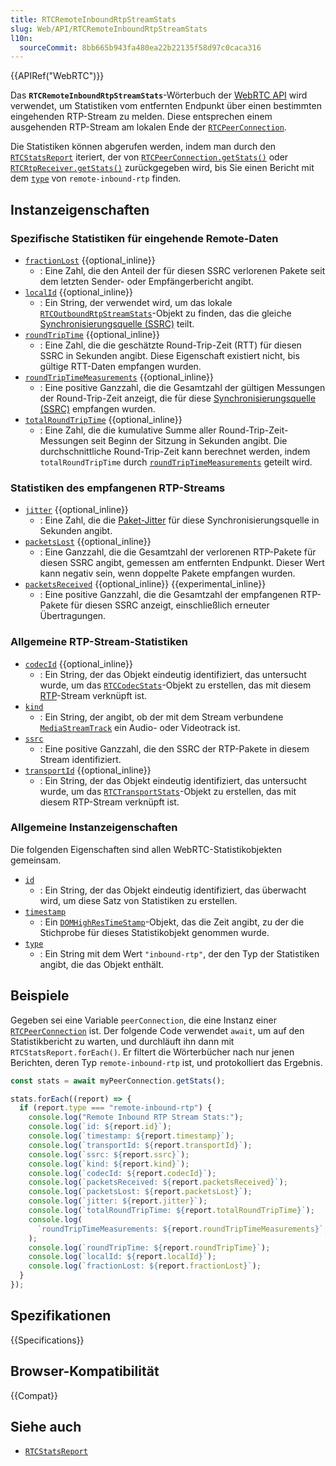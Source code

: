 ```yaml
---
title: RTCRemoteInboundRtpStreamStats
slug: Web/API/RTCRemoteInboundRtpStreamStats
l10n:
  sourceCommit: 8bb665b943fa480ea22b22135f58d97c0caca316
---
```


{{APIRef("WebRTC")}}

Das **`RTCRemoteInboundRtpStreamStats`**-Wörterbuch der [WebRTC API](/de/docs/Web/API/WebRTC_API) wird verwendet, um Statistiken vom entfernten Endpunkt über einen bestimmten eingehenden RTP-Stream zu melden. Diese entsprechen einem ausgehenden RTP-Stream am lokalen Ende der [`RTCPeerConnection`](/de/docs/Web/API/RTCPeerConnection).

Die Statistiken können abgerufen werden, indem man durch den [`RTCStatsReport`](/de/docs/Web/API/RTCStatsReport) iteriert, der von [`RTCPeerConnection.getStats()`](/de/docs/Web/API/RTCPeerConnection/getStats) oder [`RTCRtpReceiver.getStats()`](/de/docs/Web/API/RTCRtpReceiver/getStats) zurückgegeben wird, bis Sie einen Bericht mit dem [`type`](#type) von `remote-inbound-rtp` finden.

## Instanzeigenschaften

### Spezifische Statistiken für eingehende Remote-Daten

<!-- RTCRemoteInboundRtpStreamStats -->

- [`fractionLost`](/de/docs/Web/API/RTCRemoteInboundRtpStreamStats/fractionLost) {{optional_inline}}
  - : Eine Zahl, die den Anteil der für diesen SSRC verlorenen Pakete seit dem letzten Sender- oder Empfängerbericht angibt.
- [`localId`](/de/docs/Web/API/RTCRemoteInboundRtpStreamStats/localId) {{optional_inline}}
  - : Ein String, der verwendet wird, um das lokale [`RTCOutboundRtpStreamStats`](/de/docs/Web/API/RTCOutboundRtpStreamStats)-Objekt zu finden, das die gleiche [Synchronisierungsquelle (SSRC)](/de/docs/Web/API/RTCRemoteInboundRtpStreamStats/ssrc) teilt.
- [`roundTripTime`](/de/docs/Web/API/RTCRemoteInboundRtpStreamStats/roundTripTime) {{optional_inline}}
  - : Eine Zahl, die die geschätzte Round-Trip-Zeit (RTT) für diesen SSRC in Sekunden angibt. Diese Eigenschaft existiert nicht, bis gültige RTT-Daten empfangen wurden.
- [`roundTripTimeMeasurements`](/de/docs/Web/API/RTCRemoteInboundRtpStreamStats/roundTripTimeMeasurements) {{optional_inline}}
  - : Eine positive Ganzzahl, die die Gesamtzahl der gültigen Messungen der Round-Trip-Zeit anzeigt, die für diese [Synchronisierungsquelle (SSRC)](#ssrc) empfangen wurden.
- [`totalRoundTripTime`](/de/docs/Web/API/RTCRemoteInboundRtpStreamStats/totalRoundTripTime) {{optional_inline}}
  - : Eine Zahl, die die kumulative Summe aller Round-Trip-Zeit-Messungen seit Beginn der Sitzung in Sekunden angibt. Die durchschnittliche Round-Trip-Zeit kann berechnet werden, indem `totalRoundTripTime` durch [`roundTripTimeMeasurements`](#roundtriptimemeasurements) geteilt wird.

### Statistiken des empfangenen RTP-Streams

<!-- RTCReceivedRtpStreamStats -->

- [`jitter`](/de/docs/Web/API/RTCRemoteInboundRtpStreamStats/jitter) {{optional_inline}}
  - : Eine Zahl, die die [Paket-Jitter](/de/docs/Glossary/jitter) für diese Synchronisierungsquelle in Sekunden angibt.
- [`packetsLost`](/de/docs/Web/API/RTCRemoteInboundRtpStreamStats/packetsLost) {{optional_inline}}
  - : Eine Ganzzahl, die die Gesamtzahl der verlorenen RTP-Pakete für diesen SSRC angibt, gemessen am entfernten Endpunkt. Dieser Wert kann negativ sein, wenn doppelte Pakete empfangen wurden.
- [`packetsReceived`](/de/docs/Web/API/RTCRemoteInboundRtpStreamStats/packetsReceived) {{optional_inline}} {{experimental_inline}}
  - : Eine positive Ganzzahl, die die Gesamtzahl der empfangenen RTP-Pakete für diesen SSRC anzeigt, einschließlich erneuter Übertragungen.

### Allgemeine RTP-Stream-Statistiken

<!-- RTCRtpStreamStats -->

- [`codecId`](/de/docs/Web/API/RTCRemoteInboundRtpStreamStats/codecId) {{optional_inline}}
  - : Ein String, der das Objekt eindeutig identifiziert, das untersucht wurde, um das [`RTCCodecStats`](/de/docs/Web/API/RTCCodecStats)-Objekt zu erstellen, das mit diesem [RTP](/de/docs/Glossary/RTP)-Stream verknüpft ist.
- [`kind`](/de/docs/Web/API/RTCRemoteInboundRtpStreamStats/kind)
  - : Ein String, der angibt, ob der mit dem Stream verbundene [`MediaStreamTrack`](/de/docs/Web/API/MediaStreamTrack) ein Audio- oder Videotrack ist.
- [`ssrc`](/de/docs/Web/API/RTCRemoteInboundRtpStreamStats/ssrc)
  - : Eine positive Ganzzahl, die den SSRC der RTP-Pakete in diesem Stream identifiziert.
- [`transportId`](/de/docs/Web/API/RTCRemoteInboundRtpStreamStats/transportId) {{optional_inline}}
  - : Ein String, der das Objekt eindeutig identifiziert, das untersucht wurde, um das [`RTCTransportStats`](/de/docs/Web/API/RTCTransportStats)-Objekt zu erstellen, das mit diesem RTP-Stream verknüpft ist.

### Allgemeine Instanzeigenschaften

Die folgenden Eigenschaften sind allen WebRTC-Statistikobjekten gemeinsam.

<!-- RTCStats -->

- [`id`](/de/docs/Web/API/RTCRemoteInboundRtpStreamStats/id)
  - : Ein String, der das Objekt eindeutig identifiziert, das überwacht wird, um diese Satz von Statistiken zu erstellen.
- [`timestamp`](/de/docs/Web/API/RTCRemoteInboundRtpStreamStats/timestamp)
  - : Ein [`DOMHighResTimeStamp`](/de/docs/Web/API/DOMHighResTimeStamp)-Objekt, das die Zeit angibt, zu der die Stichprobe für dieses Statistikobjekt genommen wurde.
- [`type`](/de/docs/Web/API/RTCRemoteInboundRtpStreamStats/type)
  - : Ein String mit dem Wert `"inbound-rtp"`, der den Typ der Statistiken angibt, die das Objekt enthält.

## Beispiele

Gegeben sei eine Variable `peerConnection`, die eine Instanz einer [`RTCPeerConnection`](/de/docs/Web/API/RTCPeerConnection) ist. Der folgende Code verwendet `await`, um auf den Statistikbericht zu warten, und durchläuft ihn dann mit `RTCStatsReport.forEach()`. Er filtert die Wörterbücher nach nur jenen Berichten, deren Typ `remote-inbound-rtp` ist, und protokolliert das Ergebnis.

```js
const stats = await myPeerConnection.getStats();

stats.forEach((report) => {
  if (report.type === "remote-inbound-rtp") {
    console.log("Remote Inbound RTP Stream Stats:");
    console.log(`id: ${report.id}`);
    console.log(`timestamp: ${report.timestamp}`);
    console.log(`transportId: ${report.transportId}`);
    console.log(`ssrc: ${report.ssrc}`);
    console.log(`kind: ${report.kind}`);
    console.log(`codecId: ${report.codecId}`);
    console.log(`packetsReceived: ${report.packetsReceived}`);
    console.log(`packetsLost: ${report.packetsLost}`);
    console.log(`jitter: ${report.jitter}`);
    console.log(`totalRoundTripTime: ${report.totalRoundTripTime}`);
    console.log(
      `roundTripTimeMeasurements: ${report.roundTripTimeMeasurements}`,
    );
    console.log(`roundTripTime: ${report.roundTripTime}`);
    console.log(`localId: ${report.localId}`);
    console.log(`fractionLost: ${report.fractionLost}`);
  }
});
```

## Spezifikationen

{{Specifications}}

## Browser-Kompatibilität

{{Compat}}

## Siehe auch

- [`RTCStatsReport`](/de/docs/Web/API/RTCStatsReport)
